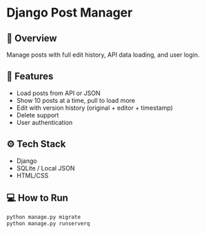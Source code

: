 # Django Post Manager

## 📰 Overview
Manage posts with full edit history, API data loading, and user login.

## 🚀 Features
- Load posts from API or JSON
- Show 10 posts at a time, pull to load more
- Edit with version history (original + editor + timestamp)
- Delete support
- User authentication

## ⚙️ Tech Stack
- Django
- SQLite / Local JSON
- HTML/CSS

## 💻 How to Run
```bash
python manage.py migrate
python manage.py runserverq
